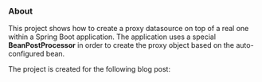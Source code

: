 ### About

This project shows how to create a proxy datasource on top of a real one within a Spring Boot application. 
The application uses a special **BeanPostProcessor** in order to create the proxy object based on the auto-configured bean.

The project is created for the following blog post: 